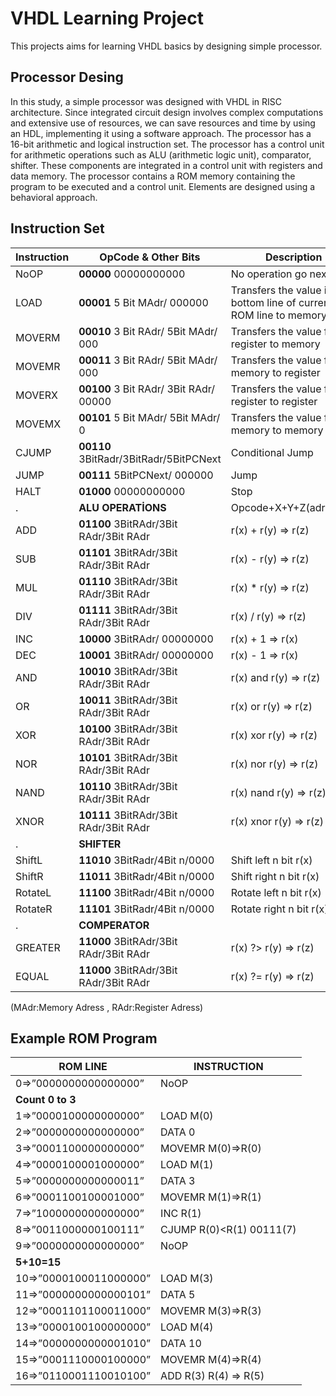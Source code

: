 # VHDL Learning Project
This projects aims for learning VHDL basics by designing simple processor.
## Processor Desing
In this study, a simple processor was designed with VHDL in RISC architecture. Since integrated circuit design involves complex computations and extensive use of resources, we can save resources and time by using an HDL, implementing it using a software approach. 
The processor has a 16-bit arithmetic and logical instruction set. The processor has a control unit for arithmetic operations such as ALU (arithmetic logic unit), comparator, shifter. These components are integrated in a control unit with registers and data memory. The processor contains a ROM memory containing the program to be executed and a control unit.
Elements are designed using a behavioral approach. 

## Instruction Set
Instruction | **OpCode** & Other Bits| Description
------------ | ------------------------------ | -------------------
NoOP|**00000** 00000000000 | No operation go next 
LOAD|**00001** 5 Bit MAdr/ 000000|Transfers the value in the bottom line of  current ROM line to memory
MOVERM|**00010** 3 Bit RAdr/ 5Bit MAdr/ 000 | Transfers the value from register to memory
MOVEMR|**00011** 3 Bit RAdr/ 5Bit MAdr/ 000 | Transfers the value from memory to register
MOVERX|**00100** 3 Bit RAdr/ 3Bit RAdr/ 00000 | Transfers the value from register to register
MOVEMX|**00101** 5 Bit MAdr/ 5Bit MAdr/ 0 | Transfers the value from memory to memory
CJUMP|**00110** 3BitRadr/3BitRadr/5BitPCNext | Conditional Jump 
JUMP|**00111** 5BitPCNext/ 000000 | Jump
HALT|**01000** 00000000000 | Stop
.|**ALU OPERATİONS** | Opcode+X+Y+Z(adresses)
ADD|**01100** 3BitRAdr/3Bit RAdr/3Bit RAdr  | r(x) + r(y) => r(z)
SUB|**01101** 3BitRAdr/3Bit RAdr/3Bit RAdr | r(x) - r(y) => r(z) 
MUL|**01110** 3BitRAdr/3Bit RAdr/3Bit RAdr | r(x) * r(y) => r(z)
DIV|**01111** 3BitRAdr/3Bit RAdr/3Bit RAdr | r(x) / r(y) => r(z) 
INC|**10000** 3BitRAdr/ 00000000 | r(x) + 1 => r(x)
DEC|**10001** 3BitRAdr/ 00000000 | r(x) - 1 => r(x) 
AND|**10010** 3BitRAdr/3Bit RAdr/3Bit RAdr | r(x) and r(y) => r(z) 
OR|**10011** 3BitRAdr/3Bit RAdr/3Bit RAdr | r(x) or r(y) => r(z) 
XOR|**10100** 3BitRAdr/3Bit RAdr/3Bit RAdr | r(x) xor r(y) => r(z) 
NOR|**10101** 3BitRAdr/3Bit RAdr/3Bit RAdr | r(x) nor r(y) => r(z)
NAND|**10110** 3BitRAdr/3Bit RAdr/3Bit RAdr | r(x) nand r(y) => r(z) 
XNOR|**10111** 3BitRAdr/3Bit RAdr/3Bit RAdr | r(x) xnor r(y) => r(z)
.|**SHIFTER**  |  
ShiftL|**11010** 3BitRadr/4Bit n/0000 | Shift left n bit r(x) 
ShiftR|**11011** 3BitRadr/4Bit n/0000 | Shift right n bit r(x) 
RotateL|**11100** 3BitRadr/4Bit n/0000 | Rotate left n bit r(x) 
RotateR|**11101** 3BitRadr/4Bit n/0000 | Rotate right n bit r(x)
.|**COMPERATOR** |  
GREATER|**11000** 3BitRAdr/3Bit RAdr/3Bit RAdr |  r(x) ?> r(y) => r(z)
EQUAL|**11000** 3BitRAdr/3Bit RAdr/3Bit RAdr | r(x) ?= r(y) => r(z)

(MAdr:Memory Adress , RAdr:Register Adress) 

## Example ROM Program

ROM LINE | INSTRUCTION
---------|-----------
0=>”0000000000000000” | NoOP
**Count 0 to 3**|
1=>”0000100000000000” | LOAD M(0)
2=>”0000000000000000” | DATA 0
3=>”0001100000000000” | MOVEMR M(0)=>R(0)
4=>”0000100001000000” | LOAD M(1)
5=>”0000000000000011” | DATA 3
6=>”0001100100001000” | MOVEMR M(1)=>R(1)
7=>”1000000000000000” | INC R(1)
8=>”0011000000100111” | CJUMP R(0)<R(1) 00111(7)
9=>”0000000000000000” | NoOP
**5+10=15**|
10=>”0000100011000000” | LOAD M(3)
11=>”0000000000000101” | DATA 5
12=>”0001101100011000” | MOVEMR M(3)=>R(3)
13=>”0000100100000000” | LOAD M(4)
14=>”0000000000001010” | DATA 10
15=>”0001110000100000” | MOVEMR M(4)=>R(4)
16=>”0110001110010100” | ADD R(3) R(4) => R(5)